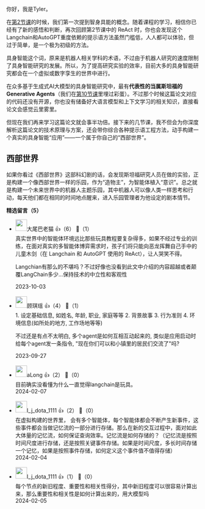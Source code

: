 你好，我是Tyler。

在[第2节课](https://time.geekbang.org/column/article/686408)的时候，我们第一次提到智身具能的概念。随着课程的学习，相信你已经有了新的感悟和判断，再次回顾第2节课中的 ReAct 时，你也会发现这个Langchain和AutoGPT重度依赖的提示语方法虽然门槛低，人人都可以体验，但过于简单，是一个极为初级的方法。

具身智能这个词，原来是机器人相关学科的术语，不过由于机器人研究的速度限制了具身智能研究的发展。所以，为了提高研究实验的效率，目前大多的具身智能研究都会在一个虚拟或数字孪生的世界中进行。

在众多基于生成式AI大模型的具身智能研究中，最有**代表性的当属斯坦福的 Generative Agents**（我们在[第10节课](https://time.geekbang.org/column/article/692789)里埋过彩蛋）。不过那个时候这篇论文对应的代码还没有开源，你也没有储备好大语言模型和上下文学习的相关知识，直接看论文会感觉云里雾里。

但现在我们再来学习这篇论文就会事半功倍。接下来的几节课，我不但会为你深度解析这篇论文的技术原理与方案，还会带你综合各种提示语工程方法，动手构建一个真实的具身智能“应用”——一个属于你自己的“西部世界”。

## 西部世界

如果你看过《西部世界》这部科幻剧的话，会发现斯坦福研究人员在做的实验，正是构建一个像西部世界一样的乐园，作为“造物主”，为智能体植入“意识”。总之就是构建一个未来世界中的机器人主题乐园，其中机器人可以像人类一样思考和行动，每天他们都在相同的时间地点醒来，进入乐园管理者为他设定的剧本情节。
<div><strong>精选留言（5）</strong></div><ul>
<li><img src="https://static001.geekbang.org/account/avatar/00/13/3a/39/72d81605.jpg" width="30px"><span>大尾巴老猫</span> 👍（6） 💬（1）<div>真实世界中的智能体环境远比那些玩具教程要复杂得多，如果不经过专业的训练，在面对真实的多智能体博弈需求时，孩子们将只能向恶龙挥舞自己手中的儿童木剑（在 Langchain 和 AutoGPT 使用的 ReAct），让人哭笑不得。

Langchian有那么的不堪吗？不过好像也没看到此文中介绍的内容超越或者颠覆LangChain多少...保持技术的中立性和客观性</div>2023-10-03</li><br/><li><img src="https://static001.geekbang.org/account/avatar/00/11/ff/7b/cbe07b5c.jpg" width="30px"><span>顾琪瑶</span> 👍（4） 💬（1）<div>1. 设定基础信息, 如姓名, 年龄, 职业, 家庭等等
2. 背景故事
3. 行为准则
4. 环境信息(如所处的地方, 工作场地等等)

不过还是有点不太明白, 多个agent是如何互相互动起来的, 类似是应用启动时给每个agent发一条指令, &quot;现在你们可以和小镇里的居民们交流了&quot;吗?</div>2023-09-27</li><br/><li><img src="https://static001.geekbang.org/account/avatar/00/24/c4/51/5bca1604.jpg" width="30px"><span>aLong</span> 👍（2） 💬（0）<div>目前确实没看懂为什么一直觉得langchain是玩具。</div>2024-02-07</li><br/><li><img src="https://static001.geekbang.org/account/avatar/00/16/bc/d0/7a595383.jpg" width="30px"><span>l_j_dota_1111</span> 👍（2） 💬（0）<div>在虚拟构建的世界里， 会有多个智能体，每个智能体都会不断产生新事件，这些事件都会当做记忆流的一部分进行存储。那么在新的交互过程中，面对如此大体量的记忆流，如何保证查询效率。记忆流是如何存储的？（记忆流是按照时间尺度进行存储，还是按照关键事件存储。如果是时间尺度，多长时间存储一个记忆，如果是按照事件存储，如何定义这个事件值不值得存储）</div>2024-02-04</li><br/><li><img src="https://static001.geekbang.org/account/avatar/00/16/bc/d0/7a595383.jpg" width="30px"><span>l_j_dota_1111</span> 👍（1） 💬（0）<div>每个节点的新旧程度、重要性和相关性得分，其中新旧程度可以很容易计算出来，那么重要性和相关性是如何计算出来的，用大模型吗</div>2024-02-05</li><br/>
</ul>